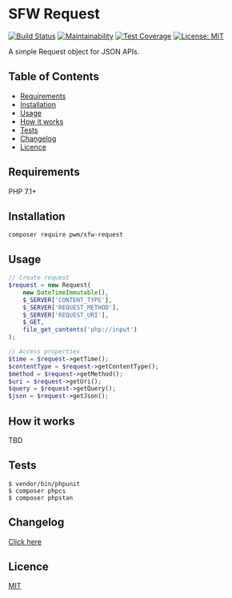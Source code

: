 # SFW Request

[![Build Status](https://travis-ci.org/pwm/sfw-request.svg?branch=master)](https://travis-ci.org/pwm/sfw-request)
[![Maintainability](https://api.codeclimate.com/v1/badges/0a7d27ee12f89ed10dce/maintainability)](https://codeclimate.com/github/pwm/sfw-request/maintainability)
[![Test Coverage](https://api.codeclimate.com/v1/badges/0a7d27ee12f89ed10dce/test_coverage)](https://codeclimate.com/github/pwm/sfw-request/test_coverage)
[![License: MIT](https://img.shields.io/badge/License-MIT-yellow.svg)](https://opensource.org/licenses/MIT)

A simple Request object for JSON APIs.

## Table of Contents

* [Requirements](#requirements)
* [Installation](#installation)
* [Usage](#usage)
* [How it works](#how-it-works)
* [Tests](#tests)
* [Changelog](#changelog)
* [Licence](#licence)

## Requirements

PHP 7.1+

## Installation

    composer require pwm/sfw-request

## Usage

```php
// Create request
$request = new Request(
    new DateTimeImmutable(),
    $_SERVER['CONTENT_TYPE'],
    $_SERVER['REQUEST_METHOD'],
    $_SERVER['REQUEST_URI'],
    $_GET,
    file_get_contents('php://input')
);

// Access properties
$time = $request->getTime();
$contentType = $request->getContentType();
$method = $request->getMethod();
$uri = $request->getUri();
$query = $request->getQuery();
$json = $request->getJson();
```

## How it works

TBD

## Tests

	$ vendor/bin/phpunit
	$ composer phpcs
	$ composer phpstan

## Changelog

[Click here](changelog.md)

## Licence

[MIT](LICENSE)
